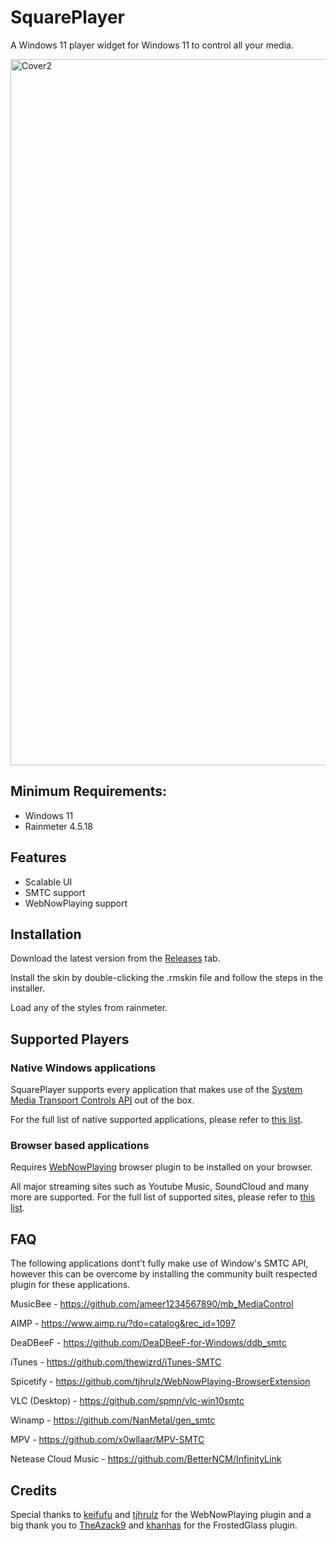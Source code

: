 # SquarePlayer
A Windows 11 player widget for Windows 11 to control all your media.

<img width="1130" alt="Cover2" src="https://github.com/Meti0X7CB/SquarePlayer/assets/8690114/7ad12cb4-cafe-4c48-9683-775c9e7a8a7f">

## Minimum Requirements:
- Windows 11
- Rainmeter 4.5.18

## Features
- Scalable UI
- SMTC support
- WebNowPlaying support

## Installation
Download the latest version from the [Releases](https://github.com/Meti0X7CB/SquarePlayer/releases) tab.

Install the skin by double-clicking the .rmskin file and follow the steps in the installer.

Load any of the styles from rainmeter.

## Supported Players
### Native Windows applications 
SquarePlayer supports every application that makes use of the [System Media Transport Controls API](https://learn.microsoft.com/en-us/uwp/api/windows.media.systemmediatransportcontrols?view=winrt-22621) out of the box.

For the full list of native supported applications, please refer to [this list](https://github.com/ModernFlyouts-Community/ModernFlyouts/blob/main/docs/GSMTC-Support-And-Popular-Apps.md).

### Browser based applications 
Requires [WebNowPlaying](https://wnp.keifufu.dev/extension/getting-started) browser plugin to be installed on your browser.

All major streaming sites such as Youtube Music, SoundCloud and many more are supported. For the full list of supported sites, please refer to [this list](https://wnp.keifufu.dev/supported-sites).

## FAQ
The following applications dont't fully make use of Window's SMTC API, however this can be overcome by installing the community built respected plugin for these applications.

MusicBee - https://github.com/ameer1234567890/mb_MediaControl

AIMP - https://www.aimp.ru/?do=catalog&rec_id=1097

DeaDBeeF - https://github.com/DeaDBeeF-for-Windows/ddb_smtc

iTunes - https://github.com/thewizrd/iTunes-SMTC

Spicetify - https://github.com/tjhrulz/WebNowPlaying-BrowserExtension

VLC (Desktop) - https://github.com/spmn/vlc-win10smtc

Winamp - https://github.com/NanMetal/gen_smtc

MPV - https://github.com/x0wllaar/MPV-SMTC

Netease Cloud Music - https://github.com/BetterNCM/InfinityLink

## Credits
Special thanks to [keifufu](https://github.com/keifufu) and [tjhrulz](https://github.com/tjhrulz/) for the WebNowPlaying plugin and a big thank you to [TheAzack9](https://github.com/TheAzack9) and [khanhas](https://github.com/khanhas) for the FrostedGlass plugin.
